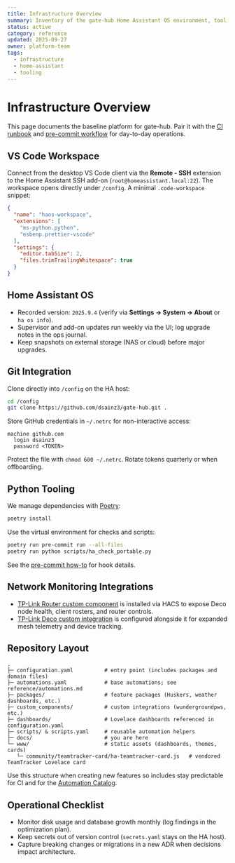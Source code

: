 ```yaml
---
title: Infrastructure Overview
summary: Inventory of the gate-hub Home Assistant OS environment, tooling stack, and repository layout.
status: active
category: reference
updated: 2025-09-27
owner: platform-team
tags:
  - infrastructure
  - home-assistant
  - tooling
---
```


# Infrastructure Overview

This page documents the baseline platform for gate-hub. Pair it with the [CI runbook](../how-to/ci.md) and [pre-commit workflow](../how-to/pre-commit.md) for day-to-day operations.

## VS Code Workspace

Connect from the desktop VS Code client via the **Remote - SSH** extension to the Home Assistant SSH add-on (`root@homeassistant.local:22`). The workspace opens directly under `/config`. A minimal `.code-workspace` snippet:

```json
{
  "name": "haos-workspace",
  "extensions": [
    "ms-python.python",
    "esbenp.prettier-vscode"
  ],
  "settings": {
    "editor.tabSize": 2,
    "files.trimTrailingWhitespace": true
  }
}
```

## Home Assistant OS

- Recorded version: `2025.9.4` (verify via **Settings → System → About** or `ha os info`).
- Supervisor and add-on updates run weekly via the UI; log upgrade notes in the ops journal.
- Keep snapshots on external storage (NAS or cloud) before major upgrades.

## Git Integration

Clone directly into `/config` on the HA host:

```bash
cd /config
git clone https://github.com/dsainz3/gate-hub.git .
```

Store GitHub credentials in `~/.netrc` for non-interactive access:

```text
machine github.com
  login dsainz3
  password <TOKEN>
```

Protect the file with `chmod 600 ~/.netrc`. Rotate tokens quarterly or when offboarding.

## Python Tooling

We manage dependencies with [Poetry](https://python-poetry.org/):

```bash
poetry install
```

Use the virtual environment for checks and scripts:

```bash
poetry run pre-commit run --all-files
poetry run python scripts/ha_check_portable.py
```

See the [pre-commit how-to](../how-to/pre-commit.md) for hook details.


## Network Monitoring Integrations

- [TP-Link Router custom component](https://community.home-assistant.io/t/custom-component-tp-link-router-integration-supports-also-mercusys-router/638647) is installed via HACS to expose Deco node health, client rosters, and router controls.
- [TP-Link Deco custom integration](https://github.com/amosyuen/ha-tplink-deco) is configured alongside it for expanded mesh telemetry and device tracking.

## Repository Layout

```
.
├─ configuration.yaml          # entry point (includes packages and domain files)
├─ automations.yaml            # base automations; see reference/automations.md
├─ packages/                   # feature packages (Huskers, weather dashboards, etc.)
├─ custom_components/          # custom integrations (wundergroundpws, etc.)
├─ dashboards/                 # Lovelace dashboards referenced in configuration.yaml
├─ scripts/ & scripts.yaml     # reusable automation helpers
├─ docs/                       # you are here
└─ www/                        # static assets (dashboards, themes, cards)
   └─ community/teamtracker-card/ha-teamtracker-card.js   # vendored TeamTracker Lovelace card
```

Use this structure when creating new features so includes stay predictable for CI and for the [Automation Catalog](automations.md).

## Operational Checklist

- Monitor disk usage and database growth monthly (log findings in the optimization plan).
- Keep secrets out of version control (`secrets.yaml` stays on the HA host).
- Capture breaking changes or migrations in a new ADR when decisions impact architecture.
